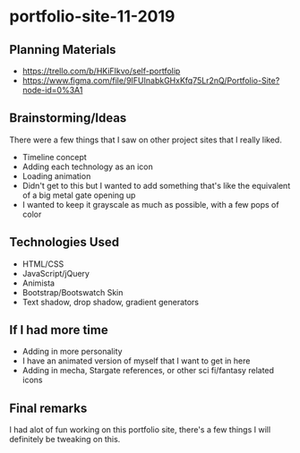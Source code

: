 # portfolio-site-11-2019

## Planning Materials
* https://trello.com/b/HKiFIkvo/self-portfolip
* https://www.figma.com/file/9IFUInabkGHxKfq75Lr2nQ/Portfolio-Site?node-id=0%3A1

## Brainstorming/Ideas
There were a few things that I saw on other project sites that I really liked. 
* Timeline concept
* Adding each technology as an icon
* Loading animation
 * Didn't get to this but I wanted to add something that's like the equivalent of a big metal gate opening up
* I wanted to keep it grayscale as much as possible, with a few pops of color

## Technologies Used
* HTML/CSS
* JavaScript/jQuery
* Animista
* Bootstrap/Bootswatch Skin
* Text shadow, drop shadow, gradient generators

## If I had more time
* Adding in more personality
 * I have an animated version of myself that I want to get in here
 * Adding in mecha, Stargate references, or other sci fi/fantasy related icons

## Final remarks
I had alot of fun working on this portfolio site, there's a few things I will definitely be tweaking on this.


